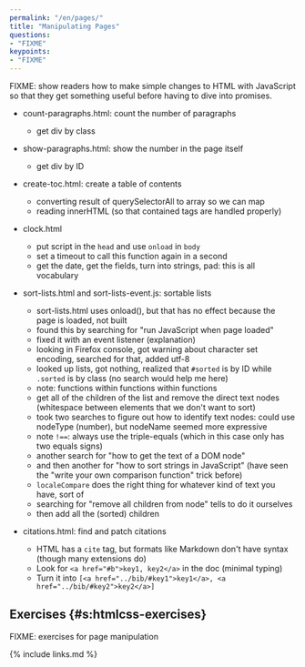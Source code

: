 ```yaml
---
permalink: "/en/pages/"
title: "Manipulating Pages"
questions:
- "FIXME"
keypoints:
- "FIXME"
---
```


FIXME: show readers how to make simple changes to HTML with JavaScript so that
they get something useful before having to dive into promises.

- count-paragraphs.html: count the number of paragraphs
  - get div by class

- show-paragraphs.html: show the number in the page itself
  - get div by ID

- create-toc.html: create a table of contents
  - converting result of querySelectorAll to array so we can map
  - reading innerHTML (so that contained tags are handled properly)

- clock.html
  - put script in the `head` and use `onload` in `body`
  - set a timeout to call this function again in a second
  - get the date, get the fields, turn into strings, pad: this is all vocabulary

- sort-lists.html and sort-lists-event.js: sortable lists
  - sort-lists.html uses onload(), but that has no effect because the page is loaded, not built
  - found this by searching for "run JavaScript when page loaded"
  - fixed it with an event listener (explanation)
  - looking in Firefox console, got warning about character set encoding, searched for that, added utf-8
  - looked up lists, got nothing, realized that `#sorted` is by ID while `.sorted` is by class (no search would help me here)
  - note: functions within functions within functions
  - get all of the children of the list and remove the direct text nodes (whitespace between elements that we don't want to sort)
  - took two searches to figure out how to identify text nodes: could use nodeType (number), but nodeName seemed more expressive
  - note `!==`: always use the triple-equals (which in this case only has two equals signs)
  - another search for "how to get the text of a DOM node"
  - and then another for "how to sort strings in JavaScript" (have seen the "write your own comparison function" trick before)
  - `localeCompare` does the right thing for whatever kind of text you have, sort of
  - searching for "remove all children from node" tells to do it ourselves
  - then add all the (sorted) children

- citations.html: find and patch citations
  - HTML has a `cite` tag, but formats like Markdown don't have syntax (though many extensions do)
  - Look for `<a href="#b">key1, key2</a>` in the doc (minimal typing)
  - Turn it into `[<a href="../bib/#key1">key1</a>, <a href="../bib/#key2">key2</a>]`

## Exercises {#s:htmlcss-exercises}

FIXME: exercises for page manipulation

{% include links.md %}
